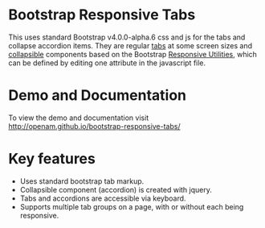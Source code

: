 Bootstrap Responsive Tabs
=========================

This uses standard Bootstrap v4.0.0-alpha.6 css and js for the tabs and collapse accordion items. They are regular [tabs](http://getbootstrap.com/javascript/#tabs) at some screen sizes and [collapsible](https://v4-alpha.getbootstrap.com/components/collapse/e) components based on the Bootstrap [Responsive Utilities](https://v4-alpha.getbootstrap.com/layout/responsive-utilities/), which can be defined by editing one attribute in the javascript file.

Demo and Documentation
======================
To view the demo and documentation visit http://openam.github.io/bootstrap-responsive-tabs/

Key features
============
- Uses standard bootstrap tab markup.
- Collapsible component (accordion) is created with jquery.
- Tabs and accordions are accessible via keyboard.
- Supports multiple tab groups on a page, with or without each being responsive.
